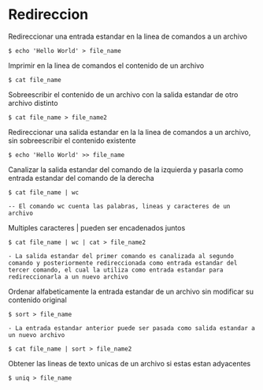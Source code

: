 # Redireccion

Redireccionar una entrada estandar en la linea de comandos a un archivo

    $ echo 'Hello World' > file_name

Imprimir en la linea de comandos el contenido de un archivo

    $ cat file_name

Sobreescribir el contenido de un archivo con la salida estandar de otro archivo distinto

    $ cat file_name > file_name2

Redireccionar una salida estandar en la la linea de comandos a un archivo, sin sobreescribir el contenido existente

    $ echo 'Hello World' >> file_name

Canalizar la salida estandar del comando de la izquierda y pasarla como entrada estandar del comando de la derecha

    $ cat file_name | wc

    -- El comando wc cuenta las palabras, lineas y caracteres de un archivo

Multiples caracteres | pueden ser encadenados juntos

    $ cat file_name | wc | cat > file_name2

    - La salida estandar del primer comando es canalizada al segundo comando y posteriormente redireccionada como entrada estandar del tercer comando, el cual la utiliza como entrada estandar para redireccionarla a un nuevo archivo

Ordenar alfabeticamente la entrada estandar de un archivo sin modificar su contenido original

    $ sort > file_name

    - La entrada estandar anterior puede ser pasada como salida estandar a un nuevo archivo

    $ cat file_name | sort > file_name2

Obtener las lineas de texto unicas de un archivo si estas estan adyacentes

    $ uniq > file_name